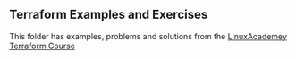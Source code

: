 Terraform Examples and Exercises
----

This folder has examples, problems and solutions from the [LinuxAcademey Terraform Course](https://linuxacademy.com/course/managing-applications-and-infrastructure-with-terraform-2/)



